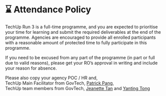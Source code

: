 # ⌛ Attendance Policy

TechUp Run 3 is a full-time programme, and you are expected to prioritise your time for learning and submit the required deliverables at the end of the programme. Agencies are encouraged to provide all enrolled participants with a reasonable amount of protected time to fully participate in this programme.

If you need to be excused from any part of the programme (in part or full due to valid reasons), please get your RO’s approval in writing and include your reason for absence.&#x20;

Please also copy your agency POC / HR and,\
TechUp Main Facilitator from GovTech, [Patrick Pang](mailto:patrick\_pang@tech.gov.sg),\
TechUp team members from GovTech, [Jeanette Tan](mailto:jeanette\_tan@tech.gov.sg) and [Yanting Tong](mailto:Tong\_Yanting@tech.gov.sg)

